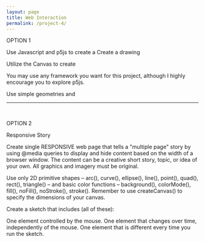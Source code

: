 ```yaml
---
layout: page
title: Web Interaction
permalink: /project-4/
---
```


OPTION 1

Use Javascript and p5js to create a 
Create a drawing 

Utilize the Canvas to create 

You may use any framework you want for this project, although I highly encourage you to explore p5js. 

Use simple geometries and 



___ 
<br>


OPTION 2

Responsive Story

Create single RESPONSIVE web page that tells a "multiple page" story by using @media queries to display and hide content based on the width of a browser window. The content can be a creative short story, topic, or idea of your own. All graphics and imagery must be original.


Use only 2D primitive shapes – arc(), curve(), ellipse(), line(), point(), quad(), rect(), triangle() – and basic color functions – background(), colorMode(), fill(), noFill(), noStroke(), stroke(). Remember to use createCanvas() to specify the dimensions of your canvas.


Create a sketch that includes (all of these):

One element controlled by the mouse.
One element that changes over time, independently of the mouse.
One element that is different every time you run the sketch.